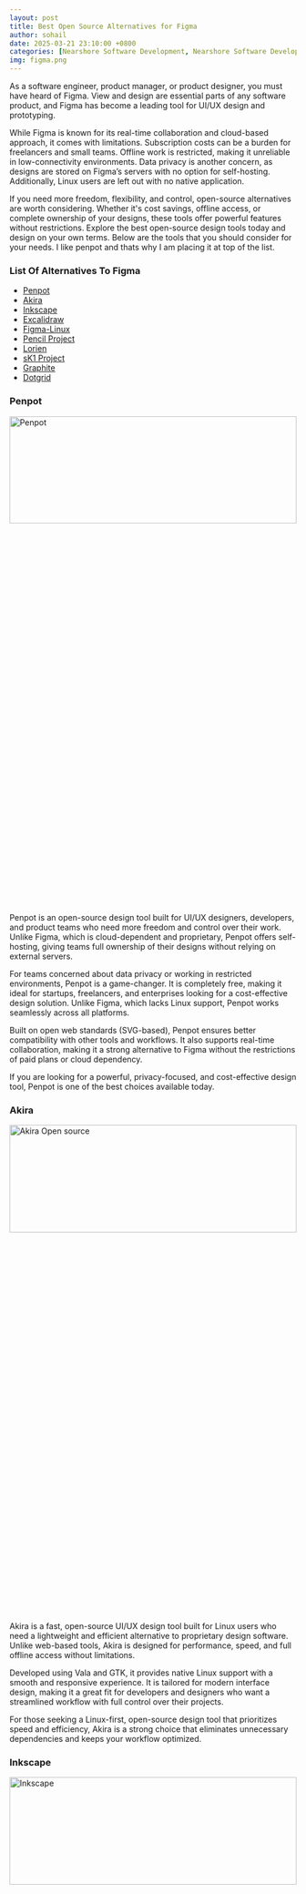 ```yaml
---
layout: post
title: Best Open Source Alternatives for Figma
author: sohail
date: 2025-03-21 23:10:00 +0800
categories: [Nearshore Software Development, Nearshore Software Development Companies]
img: figma.png
---
```


<link href="https://cdn.jsdelivr.net/npm/bootstrap@5.0.2/dist/css/bootstrap.min.css" rel="stylesheet"/>

<!-- Meta Tags -->
<title>Best Open Source Alternatives to Figma for UI/UX Design</title>
<meta name="description" content="Looking for free and open source alternatives to Figma? Discover powerful design tools that rival Figma for UI/UX design, prototyping, and collaboration.">
<meta name="keywords" content="figma alternatives, open source figma, free figma alternatives, figma open source tools, figma replacement, figma competitor open source, ui design open source, free ui design tools, prototyping tools open source, open source figma clone, figma like software free, figma vs penpot, design collaboration tool free, open source prototyping, figma open source alternative">

<!-- Open Graph Tags -->
<meta property="og:title" content="Best Open Source Alternatives to Figma for UI/UX Design">
<meta property="og:description" content="Explore the top open source Figma alternatives used by designers worldwide. From Penpot to Akira, find the best tools to design, prototype, and collaborate freely.">
<meta property="og:url" content="https://reptilebirds.com/alternative-to-figma">
<meta property="og:type" content="article">
<meta property="og:image" content="https://reptilebirds.com/assets/img/figma.png">

<!-- Twitter Card Tags -->
<meta name="twitter:card" content="summary_large_image">
<meta name="twitter:title" content="Best Open Source Alternatives to Figma for UI/UX Design">
<meta name="twitter:description" content="See the best free and open source tools like Figma for UI/UX design and prototyping. Ideal for designers and teams seeking cost-effective design solutions.">
<meta name="twitter:image" content="https://reptilebirds.com/assets/img/figma.png">

<!-- JSON-LD Structured Data -->
<script type="application/ld+json">
{
  "@context": "https://schema.org",
  "@type": "Article",
  "mainEntityOfPage": {
    "@type": "WebPage",
    "@id": "https://reptilebirds.com/alternative-to-figma"
  },
  "headline": "Best Open Source Alternatives to Figma for UI/UX Design",
  "image": "https://reptilebirds.com/assets/img/figma.png",
  "author": {
    "@type": "Organization",
    "name": "ReptileBirds"
  },
  "publisher": {
    "@type": "Organization",
    "name": "ReptileBirds",
    "logo": {
      "@type": "ImageObject",
      "url": "https://reptilebirds.com/assets/img/ReptileBirds.png"
    }
  },
  "description": "Discover free and open source UI/UX design tools that offer great alternatives to Figma. Compare features, pros, and which one suits your team or personal projects."
}
</script>


As a software engineer, product manager, or product designer, you must have heard of Figma. View and design are essential parts of any software product, and Figma has become a leading tool for UI/UX design and prototyping.

While Figma is known for its real-time collaboration and cloud-based approach, it comes with limitations. Subscription costs can be a burden for freelancers and small teams. Offline work is restricted, making it unreliable in low-connectivity environments. Data privacy is another concern, as designs are stored on Figma’s servers with no option for self-hosting. Additionally, Linux users are left out with no native application.

If you need more freedom, flexibility, and control, open-source alternatives are worth considering. Whether it's cost savings, offline access, or complete ownership of your designs, these tools offer powerful features without restrictions. Explore the best open-source design tools today and design on your own terms.  Below are the tools that you should consider for your needs. I like penpot and thats why I am placing it at top of the list.

### List Of Alternatives To Figma

<ul>
        <li><a href="#penpot">Penpot</a></li>
        <li><a href="#akira">Akira</a></li>
        <li><a href="#inkscape">Inkscape</a></li>
        <li><a href="#excalidraw">Excalidraw</a></li>
        <li><a href="#figma-linux">Figma-Linux</a></li>
        <li><a href="#pencil-project">Pencil Project</a></li>
        <li><a href="#lorien">Lorien</a></li>
        <li><a href="#sk1-project">sK1 Project</a></li>
        <li><a href="#graphite">Graphite</a></li>
        <li><a href="#dotgrid">Dotgrid</a></li>
</ul>

<h3 id="penpot">Penpot</h3>


<img src="/assets/img/penpot.jpeg" alt="Penpot" width="100%" height="22%">


Penpot is an open-source design tool built for UI/UX designers, developers, and product teams who need more freedom and control over their work. Unlike Figma, which is cloud-dependent and proprietary, Penpot offers self-hosting, giving teams full ownership of their designs without relying on external servers.

For teams concerned about data privacy or working in restricted environments, Penpot is a game-changer. It is completely free, making it ideal for startups, freelancers, and enterprises looking for a cost-effective design solution. Unlike Figma, which lacks Linux support, Penpot works seamlessly across all platforms.

Built on open web standards (SVG-based), Penpot ensures better compatibility with other tools and workflows. It also supports real-time collaboration, making it a strong alternative to Figma without the restrictions of paid plans or cloud dependency.

If you are looking for a powerful, privacy-focused, and cost-effective design tool, Penpot is one of the best choices available today.

<h3 id="akira">Akira</h3>

<img src="/assets/img/akira.png" alt="Akira Open source" width="100%" height="22%">

Akira is a fast, open-source UI/UX design tool built for Linux users who need a lightweight and efficient alternative to proprietary design software. Unlike web-based tools, Akira is designed for performance, speed, and full offline access without limitations.

Developed using Vala and GTK, it provides native Linux support with a smooth and responsive experience. It is tailored for modern interface design, making it a great fit for developers and designers who want a streamlined workflow with full control over their projects.

For those seeking a Linux-first, open-source design tool that prioritizes speed and efficiency, Akira is a strong choice that eliminates unnecessary dependencies and keeps your workflow optimized.

<h3 id="inkscape">Inkscape</h3>

<img src="/assets/img/Inkscape.avif" alt="Inkscape" width="100%" height="22%">

Inkscape is a free, open-source vector graphics editor built for designers who need complete control over their work. It is a powerful alternative for UI/UX design, icon creation, and technical illustrations, offering a feature-rich, offline-first experience without the constraints of cloud-based tools.

Unlike web-based design platforms, Inkscape runs locally on Windows, macOS, and Linux, ensuring better performance and full access to your files without internet dependency. It supports SVG as its native format, making it highly compatible with other design tools. With advanced path editing, customizable extensions, and a strong community, it is a solid choice for those who need precision and flexibility in their design workflow.

For designers looking for a powerful, free, and highly customizable vector tool, Inkscape is one of the best options available today.

We also have added some [MS Office Alternatives](/alternative-to-office)

<h3 id="excalidraw">Excalidraw</h3>

<img src="/assets/img/Excalidraw.png" alt="Excalidraw" width="100%" height="22%">

Excalidraw is an open-source whiteboard tool designed for quick wireframing and brainstorming. It provides a hand-drawn style, making sketches feel more natural and informal. Unlike traditional design tools, Excalidraw focuses on speed and simplicity, allowing users to create rough concepts without getting lost in complex features.

It runs directly in the browser, requiring no installation or account signup. It also supports real-time collaboration, making it ideal for teams working remotely. Users can save files locally, ensuring full control over their data. With its minimal interface and offline support, Excalidraw is a great choice for those who need a lightweight, no-frills alternative to structured design tools.

For developers and designers who prefer quick sketching over pixel-perfect precision, Excalidraw makes the process effortless. It lets you drag, drop, and adjust elements on the go, without worrying about layers or rigid constraints. If you need a fast, flexible, and distraction-free way to visualize ideas, Excalidraw is one of the best tools to try.

<h3 id="figma-linux">Figma-Linux</h3>

<img src="/assets/img/Figma-Linux.webp" alt="Figma-Linux" width="100%" height="22%">

Figma-Linux is an unofficial open-source wrapper that allows Linux users to run Figma as a standalone desktop app. While Figma itself does not offer a native Linux version, this project provides a more integrated experience, making it easier to use Figma without relying on a web browser.

It offers better system integration, allowing users to work with native window controls, keyboard shortcuts, and file handling like any other desktop application. Unlike the browser version, it provides better focus and workflow continuity, reducing distractions caused by multiple tabs.

For Linux users who rely on Figma but prefer a dedicated app experience, Figma-Linux is a simple and effective solution. It eliminates the need to keep Figma open in a browser and provides a more fluid, native-like feel without changing the core functionality.

<h3 id="pencil-project">Pencil Project</h3>

<img src="/assets/img/pencil-project.png" alt="pencil-project" width="100%" height="22%">

Pencil Project is a free, open-source wireframing and prototyping tool built for designers and developers who need a quick and lightweight way to create UI mockups. It comes with pre-built UI elements, flowchart tools, and interactive linking, making it easy to design app screens, website layouts, and process diagrams without complex software.

Unlike cloud-based tools, Pencil Project runs entirely offline, giving users full control over their work without requiring an account or internet connection. It supports exporting designs in multiple formats, including PNG, PDF, and even OpenOffice documents, making it flexible for different workflows.

For anyone looking for a simple, no-fuss alternative to heavyweight design software, Pencil Project is a solid choice. It is ideal for quick wireframes, concept testing, and low-fidelity UI design, helping teams visualize ideas without unnecessary complexity.

<h3 id="lorien">Lorien</h3>

<img src="/assets/img/lorien_demo.png" alt="Lorien" width="100%" height="22%">

Lorien is an open-source infinite canvas tool built for sketching, mind mapping, and wireframing. It is designed to be minimal, fast, and distraction-free, making it perfect for designers, developers, and note-takers who prefer a freehand approach to brainstorming and concept design.

Unlike complex design tools, Lorien focuses on simplicity and responsiveness. It runs entirely offline, has low system requirements, and is optimized for pen input, making it a great choice for stylus users and touchscreen devices. Whether you are sketching out an app idea, mapping user flows, or simply jotting down quick notes, Lorien provides an intuitive and lightweight workspace.

For those who need a flexible and unrestricted drawing environment, Lorien offers a fast, fluid, and open-source alternative without unnecessary features slowing things down.

<h3 id="sk1-project">sK1 Project</h3>

<img src="/assets/img/page_sk1_02.png" alt="sK1 Project" width="100%" height="22%">

sK1 Project is an open-source vector graphics editor built for professional print design. Unlike typical UI/UX design tools, sK1 is optimized for CMYK workflow, multi-page layouts, and advanced color management, making it a strong alternative for designers working in publishing, branding, and prepress production.

It supports high-quality PDF output, ICC color profiles, and Pantone colors, ensuring precise color accuracy for print materials. With a clean interface and responsive performance, it provides a lightweight yet powerful experience for graphic designers who need full control over their print projects.

For those looking for a free and open-source solution tailored to print design, sK1 Project is one of the best options available. It eliminates subscription fees and restrictive file formats, giving designers more freedom and flexibility in their workflow.

<h3 id="graphite">Graphite</h3>

<img src="/assets/img/Graphite.jpg" alt="Graphite" width="100%" height="22%">

Graphite is an open-source vector graphics editor that introduces non-destructive editing and procedural design, setting it apart from traditional design tools. It is built for UI/UX designers, digital illustrators, and graphic artists who want more control and flexibility in their workflow.

Unlike standard vector tools, Graphite allows users to edit shapes and effects dynamically without permanently altering the original design. It supports layered editing, procedural workflows, and parametric adjustments, making it a powerful option for those who work with complex designs and reusable assets.

Though still in early development, Graphite has the potential to become a game-changer in open-source design. For designers looking for a next-generation vector editor with non-destructive workflows, Graphite is worth keeping an eye on.

<h3 id="dotgrid">Dotgrid</h3>

<img src="/assets/img/Dotgrid.jpg" alt="Dotgrid" width="100%" height="22%">

Dotgrid is a minimalist vector drawing tool designed for creating precise geometric designs and icons. It is built for designers who prefer a lightweight and efficient workflow without the clutter of traditional design software.

With a grid-based approach, Dotgrid makes it easy to create sharp, symmetrical, and structured designs. It focuses on precision rather than freehand drawing, making it an excellent choice for logos, symbols, and pixel-perfect vector art. The interface is simple and distraction-free, allowing users to focus on the design itself without unnecessary tools getting in the way.

For those who need a fast, no-frills vector editor that prioritizes clean and structured design, Dotgrid is a great alternative. It is open-source, runs offline, and is perfect for designers who prefer a direct and efficient approach to vector illustration.

### Conclusion

We have explored some open source alternatives to Figma. No doubt Figma is feature rich tool but the tools we explored above have also their unique strengths. Choose the tool or multiple that must fulfil your needs. If you do not want to use or give a try to all but specific, I will ask you to give a try to Penpot and Excalidraw.

If you know some tools, that I have missed, tell me I will exxplore and add here. Write me if you need any open source solution for your specific business need, I will give you the information that I have, with research and analysis.

### Also Check
[MS Office Alternatives](/alternative-to-office)

[Free CRM](/free-crm)